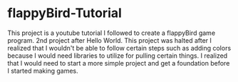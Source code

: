 # flappyBird-Tutorial
This project is a youtube tutorial I followed to create a flappyBird game program. 2nd project after Hello World.
This project was halted after I realized that I wouldn't be able to follow certain steps such as adding colors
because I would need libraries to utilize for pulling certain things. I realized that I would need  to start 
a more simple project and get a foundation before I started making games.
